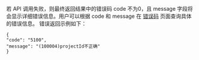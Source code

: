 若 API 调用失败，则最终返回结果中的错误码 code 不为0，且 message 字段将会显示详细错误信息。用户可以根据 code 和 message 在 [错误码](https://cloud.tencent.com/document/product/599/12713) 页面查询具体的错误信息。
错误返回示例如下：

```
{
"code": "5100",
"message": "(100004)projectId不正确"
}
```
